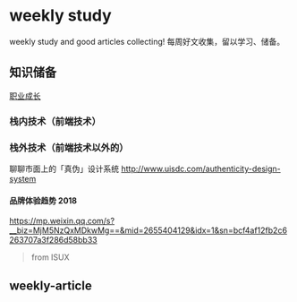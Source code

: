 # weekly study
weekly study and good articles collecting!
每周好文收集，留以学习、储备。

## 知识储备
[职业成长](fe.md)

### 栈内技术（前端技术）
### 栈外技术（前端技术以外的）
聊聊市面上的「真伪」设计系统
http://www.uisdc.com/authenticity-design-system

#### 品牌体验趋势 2018
 https://mp.weixin.qq.com/s?__biz=MjM5NzQxMDkwMg==&mid=2655404129&idx=1&sn=bcf4af12fb2c6263707a3f286d58bb33
> from ISUX

## weekly-article

